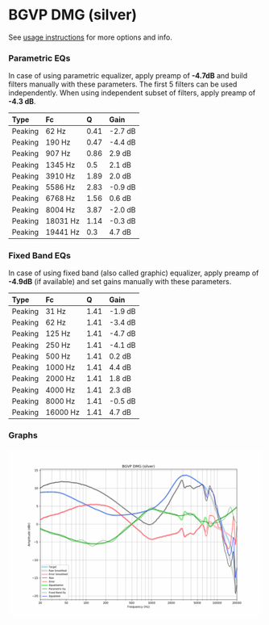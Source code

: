 # BGVP DMG (silver)
See [usage instructions](https://github.com/jaakkopasanen/AutoEq#usage) for more options and info.

### Parametric EQs
In case of using parametric equalizer, apply preamp of **-4.7dB** and build filters manually
with these parameters. The first 5 filters can be used independently.
When using independent subset of filters, apply preamp of **-4.3 dB**.

| Type    | Fc       |    Q | Gain    |
|:--------|:---------|:-----|:--------|
| Peaking | 62 Hz    | 0.41 | -2.7 dB |
| Peaking | 190 Hz   | 0.47 | -4.4 dB |
| Peaking | 907 Hz   | 0.86 | 2.9 dB  |
| Peaking | 1345 Hz  | 0.5  | 2.1 dB  |
| Peaking | 3910 Hz  | 1.89 | 2.0 dB  |
| Peaking | 5586 Hz  | 2.83 | -0.9 dB |
| Peaking | 6768 Hz  | 1.56 | 0.6 dB  |
| Peaking | 8004 Hz  | 3.87 | -2.0 dB |
| Peaking | 18031 Hz | 1.14 | -0.3 dB |
| Peaking | 19441 Hz | 0.3  | 4.7 dB  |

### Fixed Band EQs
In case of using fixed band (also called graphic) equalizer, apply preamp of **-4.9dB**
(if available) and set gains manually with these parameters.

| Type    | Fc       |    Q | Gain    |
|:--------|:---------|:-----|:--------|
| Peaking | 31 Hz    | 1.41 | -1.9 dB |
| Peaking | 62 Hz    | 1.41 | -3.4 dB |
| Peaking | 125 Hz   | 1.41 | -4.7 dB |
| Peaking | 250 Hz   | 1.41 | -4.1 dB |
| Peaking | 500 Hz   | 1.41 | 0.2 dB  |
| Peaking | 1000 Hz  | 1.41 | 4.4 dB  |
| Peaking | 2000 Hz  | 1.41 | 1.8 dB  |
| Peaking | 4000 Hz  | 1.41 | 2.3 dB  |
| Peaking | 8000 Hz  | 1.41 | -0.5 dB |
| Peaking | 16000 Hz | 1.41 | 4.7 dB  |

### Graphs
![](./BGVP%20DMG%20(silver).png)